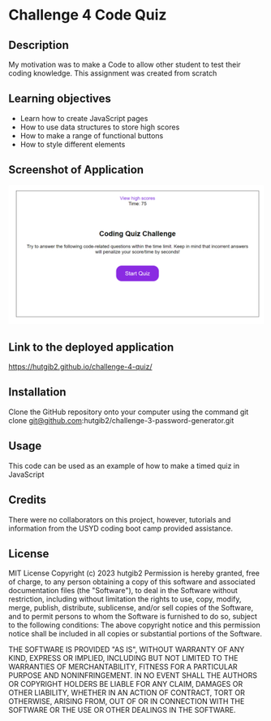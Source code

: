# Challenge 4 Code Quiz

## Description
My motivation was to make a Code to allow other student to test their coding knowledge. This assignment was created from scratch

## Learning objectives
- Learn how to create JavaScript pages
- How to use data structures to store high scores
- How to make a range of functional buttons
- How to style different elements
  
## Screenshot of Application

![screenshot of application](/images/app.PNG "application main page")

## Link to the deployed application
https://hutgib2.github.io/challenge-4-quiz/

## Installation
Clone the GitHub repository onto your computer using the command
git clone git@github.com:hutgib2/challenge-3-password-generator.git

## Usage
This code can be used as an example of how to make a timed quiz in JavaScript

## Credits
There were no collaborators on this project, however, tutorials and information from the USYD coding boot camp provided assistance.

## License
MIT License
Copyright (c) 2023 hutgib2
Permission is hereby granted, free of charge, to any person obtaining a copy of this software and associated documentation files (the "Software"), to deal in the Software without restriction, including without limitation the rights to use, copy, modify, merge, publish, distribute, sublicense, and/or sell copies of the Software, and to permit persons to whom the Software is furnished to do so, subject to the following conditions: The above copyright notice and this permission notice shall be included in all copies or substantial portions of the Software.

THE SOFTWARE IS PROVIDED "AS IS", WITHOUT WARRANTY OF ANY KIND, EXPRESS OR IMPLIED, INCLUDING BUT NOT LIMITED TO THE WARRANTIES OF MERCHANTABILITY, FITNESS FOR A PARTICULAR PURPOSE AND NONINFRINGEMENT. IN NO EVENT SHALL THE AUTHORS OR COPYRIGHT HOLDERS BE LIABLE FOR ANY CLAIM, DAMAGES OR OTHER LIABILITY, WHETHER IN AN ACTION OF CONTRACT, TORT OR OTHERWISE, ARISING FROM, OUT OF OR IN CONNECTION WITH THE SOFTWARE OR THE USE OR OTHER DEALINGS IN THE SOFTWARE.